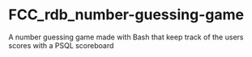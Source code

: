 # FCC_rdb_number-guessing-game
A number guessing game made with Bash that keep track of the users scores with a PSQL scoreboard
